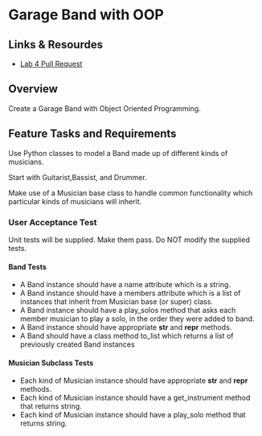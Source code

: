 # Garage Band with OOP

## Links & Resourdes

- [Lab 4 Pull Request]()

## Overview

Create a Garage Band with Object Oriented Programming.

## Feature Tasks and Requirements

Use Python classes to model a Band made up of different kinds of musicians.

Start with Guitarist,Bassist, and Drummer.

Make use of a Musician base class to handle common functionality which particular kinds of musicians will inherit.

### User Acceptance Test

Unit tests will be supplied. Make them pass. Do NOT modify the supplied tests.

#### Band Tests

- A Band instance should have a name attribute which is a string.
- A Band instance should have a members attribute which is a list of instances that inherit from Musician base (or super) class.
- A Band instance should have a play_solos method that asks each member musician to play a solo, in the order they were added to band.
- A Band instance should have appropriate **str** and **repr** methods.
- A Band should have a class method to_list which returns a list of previously created Band instances

#### Musician Subclass Tests

- Each kind of Musician instance should have appropriate **str** and **repr** methods.
- Each kind of Musician instance should have a get_instrument method that returns string.
- Each kind of Musician instance should have a play_solo method that returns string.
